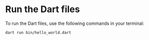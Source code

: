
# Run the Dart files
To run the Dart files, use the following commands in your terminal:
```bash
dart run bin/hello_world.dart